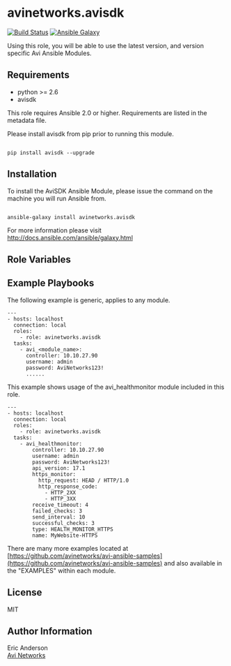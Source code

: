 # avinetworks.avisdk

[![Build Status](https://travis-ci.org/avinetworks/ansible-role-avisdk.svg?branch=master)](https://travis-ci.org/avinetworks/ansible-role-avisdk)
[![Ansible Galaxy](https://img.shields.io/badge/galaxy-avinetworks.avisdk-blue.svg)](https://galaxy.ansible.com/avinetworks/avisdk/)


Using this role, you will be able to use the latest version, and version specific Avi Ansible Modules.

## Requirements

 - python >= 2.6
 - avisdk

This role requires Ansible 2.0 or higher. Requirements are listed in the metadata file.

Please install avisdk from pip prior to running this module.
```

pip install avisdk --upgrade
```

## Installation

To install the AviSDK Ansible Module, please issue the command on the machine you will run Ansible from.
```

ansible-galaxy install avinetworks.avisdk
```

For more information please visit http://docs.ansible.com/ansible/galaxy.html

## Role Variables



## Example Playbooks

The following example is generic, applies to any module.

```
---
- hosts: localhost
  connection: local
  roles:
    - role: avinetworks.avisdk
  tasks:
    - avi_<module_name>:
      controller: 10.10.27.90
      username: admin
      password: AviNetworks123!
      ......
```

This example shows usage of the avi_healthmonitor module included in this role.

```
---
- hosts: localhost
  connection: local
  roles:
    - role: avinetworks.avisdk
  tasks:
    - avi_healthmonitor:
        controller: 10.10.27.90
        username: admin
        password: AviNetworks123!
        api_version: 17.1
        https_monitor:
          http_request: HEAD / HTTP/1.0
          http_response_code:
            - HTTP_2XX
            - HTTP_3XX
        receive_timeout: 4
        failed_checks: 3
        send_interval: 10
        successful_checks: 3
        type: HEALTH_MONITOR_HTTPS
        name: MyWebsite-HTTPS
```

There are many more examples located at [https://github.com/avinetworks/avi-ansible-samples](https://github.com/avinetworks/avi-ansible-samples) and also available in the "EXAMPLES" within each module.

## License

MIT

## Author Information

Eric Anderson  
[Avi Networks](http://avinetworks.com)
